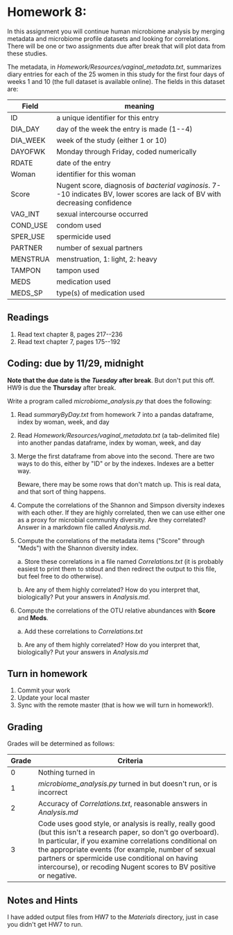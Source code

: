 # Homework 8:
In this assignment you will continue human microbiome analysis by merging metadata and microbiome profile datasets and looking for correlations. There will be one or two assignments due after break that will plot data from these studies.

The metadata, in *Homework/Resources/vaginal_metadata.txt*, summarizes diary entries for each of the 25 women in this study for the first four days of weeks 1 and 10 (the full dataset is available online). The fields in this dataset are:


Field 	| meaning
------- 	| ---------
ID	| a unique identifier for this entry 
DIA_DAY	| day of the week the entry is made (1--4)
DIA_WEEK	| week of the study (either 1 or 10)
DAYOFWK	| Monday through Friday, coded numerically
RDATE	| date of the entry
Woman	| identifier for this woman
Score	| Nugent score, diagnosis of *bacterial vaginosis*. 7--10 indicates BV, lower scores are lack of BV with decreasing confidence
VAG_INT	|sexual intercourse occurred
COND_USE	|condom used
SPER_USE	|spermicide used
PARTNER	|number of sexual partners
MENSTRUA	|menstruation, 1: light, 2: heavy
TAMPON	|tampon used
MEDS	|medication used
MEDS_SP	|type(s) of medication used



## Readings
1. Read text chapter 8, pages 217--236
2. Read text chapter 7, pages 175--192
## Coding: due by 11/29, midnight ##
**Note that the due date is the *Tuesday* after break**. But don't put this off. HW9 is due the **Thursday** after break. 

Write a program called *microbiome_analysis.py* that does the following:

1. Read *summaryByDay.txt* from homework 7 into a pandas dataframe, index by woman, week, and day
2. Read *Homework/Resources/vaginal_metadata.txt* (a tab-delimited file) into another pandas dataframe, index by woman, week, and day
3. Merge the first dataframe from above into the second. There are two ways to do this, either by "ID" or by the indexes. Indexes are a better way.

	Beware, there may be some rows that don't match up. This is real data, and that sort of thing happens.

4. Compute the correlations of the Shannon and Simpson diversity indexes with each other. If they are highly correlated, then we can use either one as a proxy for microbial community diversity. Are they correlated? Answer in a markdown file called *Analysis.md*.

5. Compute the correlations of the metadata items ("Score" through "Meds") with the Shannon diversity index. 

	a. Store these correlations in a file named *Correlations.txt* (it is probably easiest to print them to stdout and then redirect the output to this file, but feel free to do otherwise).

	b. Are any of them highly correlated? How do you interpret that, biologically? Put your answers in *Analysis.md*.

6. Compute the correlations of the OTU relative abundances with **Score** and **Meds**. 

	a. Add these correlations to *Correlations.txt*

	b. Are any of them highly correlated? How do you interpret that, biologically? Put your answers in *Analysis.md*

## Turn in homework
1. Commit your work
2. Update your local master
3. Sync with the remote master (that is how we will turn in homework!).

## Grading
Grades will be determined as follows:

Grade | Criteria 
-------- | --------------
0          | Nothing turned in
1          | *microbiome_analysis.py*  turned in but doesn't run, or is incorrect
2          |   Accuracy of *Correlations.txt*, reasonable answers in *Analysis.md*
3          |  Code uses good style, or analysis is really, really good (but this isn't a research paper, so don't go overboard). In particular, if you examine correlations conditional on the appropriate events (for example, number of sexual partners or spermicide use conditional on having intercourse), or recoding Nugent scores to BV positive or negative.
## Notes and Hints ##
I have added output files from HW7 to the *Materials* directory, just in case you didn't get HW7 to run. 